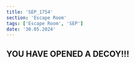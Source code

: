 ```yaml
---
title: 'SEP_1754'
section: 'Escape Room'
tags: ['Escape Room', 'SEP']
date: '30.05.2024'
---
```


## YOU HAVE OPENED A DECOY!!!
